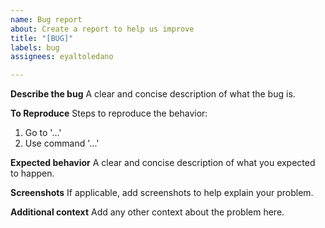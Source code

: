 ```yaml
---
name: Bug report
about: Create a report to help us improve
title: "[BUG]"
labels: bug
assignees: eyaltoledano

---
```


**Describe the bug**
A clear and concise description of what the bug is.

**To Reproduce**
Steps to reproduce the behavior:
1. Go to '...'
2. Use command '...'

**Expected behavior**
A clear and concise description of what you expected to happen.

**Screenshots**
If applicable, add screenshots to help explain your problem.

**Additional context**
Add any other context about the problem here.
